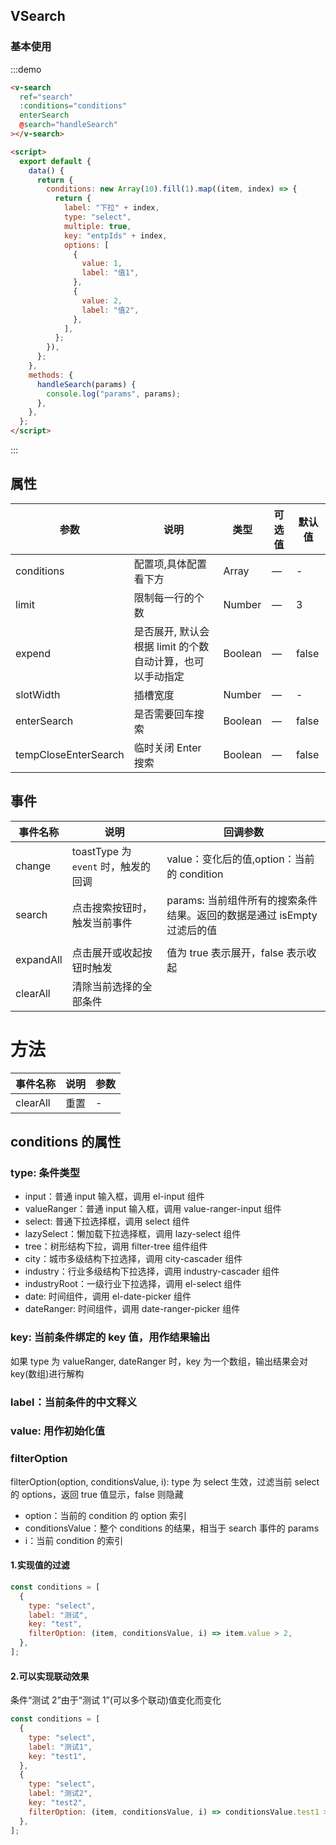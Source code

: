 ## VSearch

### 基本使用

:::demo

```html
<v-search
  ref="search"
  :conditions="conditions"
  enterSearch
  @search="handleSearch"
></v-search>

<script>
  export default {
    data() {
      return {
        conditions: new Array(10).fill(1).map((item, index) => {
          return {
            label: "下拉" + index,
            type: "select",
            multiple: true,
            key: "entpIds" + index,
            options: [
              {
                value: 1,
                label: "值1",
              },
              {
                value: 2,
                label: "值2",
              },
            ],
          };
        }),
      };
    },
    methods: {
      handleSearch(params) {
        console.log("params", params);
      },
    },
  };
</script>
```

:::

## 属性

| 参数                 | 说明                                                      | 类型    | 可选值 | 默认值 |
| -------------------- | --------------------------------------------------------- | ------- | ------ | ------ |
| conditions           | 配置项,具体配置看下方                                     | Array   | —      | -      |
| limit                | 限制每一行的个数                                          | Number  | —      | 3      |
| expend               | 是否展开, 默认会根据 limit 的个数自动计算，也可以手动指定 | Boolean | —      | false  |
| slotWidth            | 插槽宽度                                                  | Number  | —      | -      |
| enterSearch          | 是否需要回车搜索                                          | Boolean | —      | false  |
| tempCloseEnterSearch | 临时关闭 Enter 搜索                                       | Boolean | —      | false  |

## 事件

| 事件名称  | 说明                                | 回调参数                                                                |
| --------- | ----------------------------------- | ----------------------------------------------------------------------- |
| change    | toastType 为 `event` 时，触发的回调 | value：变化后的值,option：当前的 condition                              |
| search    | 点击搜索按钮时，触发当前事件        | params: 当前组件所有的搜索条件结果。返回的数据是通过 isEmpty 过滤后的值 |
|           |
| expandAll | 点击展开或收起按钮时触发            | 值为 true 表示展开，false 表示收起                                      |
| clearAll  | 清除当前选择的全部条件              |

# 方法

| 事件名称 | 说明 | 参数 |
| -------- | ---- | ---- |
| clearAll | 重置 | -    |

## conditions 的属性

### type: 条件类型

- input：普通 input 输入框，调用 el-input 组件
- valueRanger：普通 input 输入框，调用 value-ranger-input 组件
- select: 普通下拉选择框，调用 select 组件
- lazySelect：懒加载下拉选择框，调用 lazy-select 组件
- tree：树形结构下拉，调用 filter-tree 组件组件
- city：城市多级结构下拉选择，调用 city-cascader 组件
- industry：行业多级结构下拉选择，调用 industry-cascader 组件
- industryRoot：一级行业下拉选择，调用 el-select 组件
- date: 时间组件，调用 el-date-picker 组件
- dateRanger: 时间组件，调用 date-ranger-picker 组件

### key: 当前条件绑定的 key 值，用作结果输出

如果 type 为 valueRanger, dateRanger 时，key 为一个数组，输出结果会对 key(数组)进行解构

### label：当前条件的中文释义

### value: 用作初始化值

### filterOption

filterOption(option, conditionsValue, i): type 为 select 生效，过滤当前 select 的 options，返回 true 值显示，false 则隐藏

- option：当前的 condition 的 option 索引
- conditionsValue：整个 conditions 的结果，相当于 search 事件的 params
- i：当前 condition 的索引

#### 1.实现值的过滤

```javascript
const conditions = [
  {
    type: "select",
    label: "测试",
    key: "test",
    filterOption: (item, conditionsValue, i) => item.value > 2,
  },
];
```

#### 2.可以实现联动效果

条件“测试 2”由于“测试 1”(可以多个联动)值变化而变化

```javascript
const conditions = [
  {
    type: "select",
    label: "测试1",
    key: "test1",
  },
  {
    type: "select",
    label: "测试2",
    key: "test2",
    filterOption: (item, conditionsValue, i) => conditionsValue.test1 > 2,
  },
];
```
